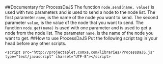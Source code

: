 ##Documentary for ProcessDaJS
The function `node.send(name, value)` is used with two parameters and is used to send a node to the node list. The first parameter `name`, is the name of the node you want to send. The second parameter `value`, is the value of the node that you want to send.
The function `node.get(name)` is used with one parameter and is used to get a node from the node list. The parameter `name`, is the name of the node you want to get.
##How to use ProcessDaJS
Put the following script tag in your head before any other scripts.
```
<script src="http://projectaplet.comxa.com/libraries/ProcessDaJS.js" type="text/javascript" charset="UTF-8"></script>
```